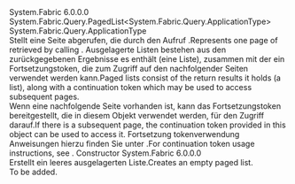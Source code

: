 <Type Name="ApplicationTypePagedList" FullName="System.Fabric.Query.ApplicationTypePagedList">
  <TypeSignature Language="C#" Value="public sealed class ApplicationTypePagedList : System.Fabric.Query.PagedList&lt;System.Fabric.Query.ApplicationType&gt;" />
  <TypeSignature Language="ILAsm" Value=".class public auto ansi sealed beforefieldinit ApplicationTypePagedList extends System.Fabric.Query.PagedList`1&lt;class System.Fabric.Query.ApplicationType&gt;" />
  <TypeSignature Language="DocId" Value="T:System.Fabric.Query.ApplicationTypePagedList" />
  <TypeSignature Language="VB.NET" Value="Public NotInheritable Class ApplicationTypePagedList&#xA;Inherits PagedList(Of ApplicationType)" />
  <TypeSignature Language="F#" Value="type ApplicationTypePagedList = class&#xA;    inherit PagedList&lt;ApplicationType&gt;" />
  <AssemblyInfo>
    <AssemblyName>System.Fabric</AssemblyName>
    <AssemblyVersion>6.0.0.0</AssemblyVersion>
  </AssemblyInfo>
  <Base>
    <BaseTypeName>System.Fabric.Query.PagedList&lt;System.Fabric.Query.ApplicationType&gt;</BaseTypeName>
    <BaseTypeArguments>
      <BaseTypeArgument TypeParamName="T">System.Fabric.Query.ApplicationType</BaseTypeArgument>
    </BaseTypeArguments>
  </Base>
  <Interfaces />
  <Docs>
    <summary>
      <para><span data-ttu-id="1f501-101">Stellt eine Seite <see cref="T:System.Fabric.Query.ApplicationType" /> abgerufen, die durch den Aufruf <see cref="M:System.Fabric.FabricClient.QueryClient.GetApplicationTypePagedListAsync" />.</span><span class="sxs-lookup"><span data-stu-id="1f501-101">Represents one page of <see cref="T:System.Fabric.Query.ApplicationType" /> retrieved by calling <see cref="M:System.Fabric.FabricClient.QueryClient.GetApplicationTypePagedListAsync" />.</span></span> <span data-ttu-id="1f501-102">Ausgelagerte Listen bestehen aus den zurückgegebenen Ergebnisse es enthält (eine Liste), zusammen mit der ein Fortsetzungstoken, die zum Zugriff auf den nachfolgender Seiten verwendet werden kann.</span><span class="sxs-lookup"><span data-stu-id="1f501-102">Paged lists consist of the return results it holds (a list), along with a continuation token which may be used to access subsequent pages.</span></span></para>
    </summary>
    <remarks>
      <para>
                    <span data-ttu-id="1f501-103">Wenn eine nachfolgende Seite vorhanden ist, kann das Fortsetzungstoken bereitgestellt, die in diesem Objekt verwendet werden, für den Zugriff darauf.</span><span class="sxs-lookup"><span data-stu-id="1f501-103">If there is a subsequent page, the continuation token provided in this object can be used to access it.</span></span>
                    <span data-ttu-id="1f501-104">Fortsetzung tokenverwendung Anweisungen hierzu finden Sie unter <see cref="P:System.Fabric.Description.PagedApplicationTypeQueryDescription.ContinuationToken" />.</span><span class="sxs-lookup"><span data-stu-id="1f501-104">For continuation token usage instructions, see <see cref="P:System.Fabric.Description.PagedApplicationTypeQueryDescription.ContinuationToken" />.</span></span>
                </para>
    </remarks>
  </Docs>
  <Members>
    <Member MemberName=".ctor">
      <MemberSignature Language="C#" Value="public ApplicationTypePagedList ();" />
      <MemberSignature Language="ILAsm" Value=".method public hidebysig specialname rtspecialname instance void .ctor() cil managed" />
      <MemberSignature Language="DocId" Value="M:System.Fabric.Query.ApplicationTypePagedList.#ctor" />
      <MemberSignature Language="VB.NET" Value="Public Sub New ()" />
      <MemberType>Constructor</MemberType>
      <AssemblyInfo>
        <AssemblyName>System.Fabric</AssemblyName>
        <AssemblyVersion>6.0.0.0</AssemblyVersion>
      </AssemblyInfo>
      <Parameters />
      <Docs>
        <summary>
          <para>
            <span data-ttu-id="1f501-105">Erstellt ein leeres ausgelagerten <see cref="T:System.Fabric.Query.ApplicationType" /> Liste.</span><span class="sxs-lookup"><span data-stu-id="1f501-105">Creates an empty paged <see cref="T:System.Fabric.Query.ApplicationType" /> list.</span></span>
            </para>
        </summary>
        <remarks>To be added.</remarks>
      </Docs>
    </Member>
  </Members>
</Type>